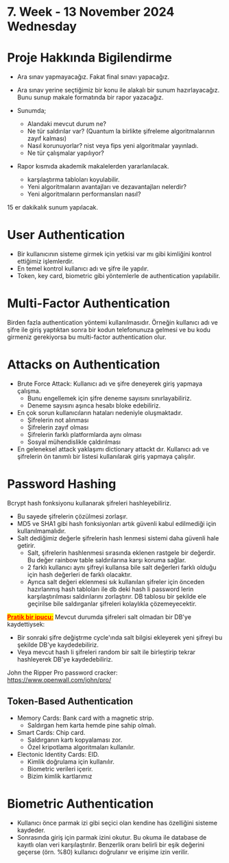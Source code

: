 # 7. Week - 13 November 2024 Wednesday

# Proje Hakkında Bigilendirme
* Ara sınav yapmayacağız. Fakat final sınavı yapacağız.
* Ara sınav yerine seçtiğimiz bir konu ile alakalı bir sunum hazırlayacağız. Bunu sunup makale formatında bir rapor yazacağız.

* Sunumda;
  * Alandaki mevcut durum ne?
  * Ne tür saldırılar var? (Quantum la birlikte şifreleme algoritmalarının zayıf kalması)
  * Nasıl korunuyorlar? nist veya fips yeni algoritmalar yayınladı.
  * Ne tür çalışmalar yapılıyor?
* Rapor kısmıda akademik makalelerden yararlanılacak.
  * karşılaştırma tabloları koyulabilir.
  * Yeni algoritmaların avantajları ve dezavantajları nelerdir?
  * Yeni algoritmaların performansları nasıl?

15 er dakikalık sunum yapılacak.

# User Authentication
* Bir kullanıcının sisteme girmek için yetkisi var mı gibi kimliğini kontrol ettiğimiz işlemlerdir.
* En temel kontrol kullanıcı adı ve şifre ile yapılır.
* Token, key card, biometric gibi yöntemlerle de authentication yapılabilir.

# Multi-Factor Authentication
Birden fazla authentication yöntemi kullanılmasıdır. Örneğin kullanıcı adı ve şifre ile giriş yaptıktan sonra bir kodun telefonunuza gelmesi ve bu kodu girmeniz gerekiyorsa bu multi-factor authentication olur.

# Attacks on Authentication
* Brute Force Attack: Kullanıcı adı ve şifre deneyerek giriş yapmaya çalışma.
  * Bunu engellemek için şifre deneme sayısını sınırlayabiliriz.
  * Deneme sayısını aşınca hesabı bloke edebiliriz.
* En çok sorun kullanıcıların hataları nedeniyle oluşmaktadır.
  * Şifrelerin not alınması
  * Şifrelerin zayıf olması
  * Şifrelerin farklı platformlarda aynı olması
  * Sosyal mühendislikle çaldırılması
* En geleneksel attack yaklaşımı dictionary attackt dır. Kullanıcı adı ve şifrelerin ön tanımlı bir listesi kullanılarak giriş yapmaya çalışılır.

# Password Hashing
Bcrypt hash fonksiyonu kullanarak şifreleri hashleyebiliriz.
* Bu sayede şifrelerin çözülmesi zorlaşır.
* MD5 ve SHA1 gibi hash fonksiyonları artık güvenli kabul edilmediği için kullanılmamalıdır.
* Salt dediğimiz değerle şifrelerin hash lenmesi sistemi daha güvenli hale getirir. 
  * Salt, şifrelerin hashlenmesi sırasında eklenen rastgele bir değerdir. Bu değer rainbow table saldırılarına karşı koruma sağlar.
  * 2 farklı kullanıcı aynı şifreyi kullansa bile salt değerleri farklı olduğu için hash değerleri de farklı olacaktır.
  * Ayrıca salt değeri eklenmesi sık kullanılan şifreler için önceden hazırlanmış hash tabloları ile db deki hash li password lerin karşılaştırılması saldırılarını zorlaştırır. DB tablosu bir şekilde ele geçirilse bile saldırganlar şifreleri kolaylıkla çözemeyecektir.

<span style="color:red;background-color: yellow; font-weight: bold; text-decoration: underline;">Pratik bir ipucu:</span> Mevcut durumda şifreleri salt olmadan bir DB'ye kaydettiysek:
* Bir sonraki şifre değiştrme cycle'ında salt bilgisi ekleyerek yeni şifreyi bu şekilde DB'ye kaydedebiliriz.
* Veya mevcut hash li şifreleri random bir salt ile birleştirip tekrar hashleyerek DB'ye kaydedebiliriz.

John the Ripper Pro password cracker: https://www.openwall.com/john/pro/

## Token-Based Authentication
* Memory Cards: Bank card with a magnetic strip.
  * Saldırgan hem karta hemde pine sahip olmalı.
* Smart Cards: Chip card.
  * Saldırganın kartı kopyalaması zor.
  * Özel kripotlama algoritmaları kullanılır.
* Electonic Identity Cards: EID.
  * Kimlik doğrulama için kullanılır.
  * Biometric verileri içerir.
  * Bizim kimlik kartlarımız

# Biometric Authentication
* Kullanıcı önce parmak izi gibi seçici olan kendine has özelliğini sisteme kaydeder.
* Sonrasında giriş için parmak izini okutur. Bu okuma ile database de kayıtlı olan veri karşılaştırılır. Benzerlik oranı belirli bir eşik değerini geçerse (örn. %80) kullanıcı doğrulanır ve erişime izin verilir.
